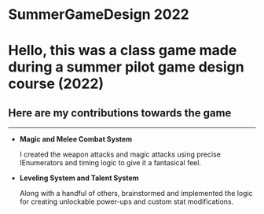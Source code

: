 # SummerGameDesign 2022 <br>
<h1>Hello, this was a class game made during a summer pilot game design course (2022)</h1>
<h2>Here are my contributions towards the game</h2>
<hr>
<ul>
  <li><b>Magic and Melee Combat System</b>
  <p>I created the weapon attacks and magic attacks using precise IEnumerators and timing logic to give it a fantasical feel.</p>
  </li>
  <li><b>Leveling System and Talent System</b>
  <p>Along with a handful of others, brainstormed and implemented the logic for creating unlockable power-ups and custom stat modifications.</p>
  </li>

